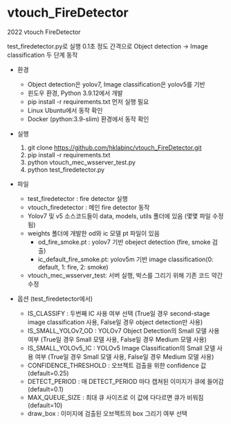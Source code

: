 # vtouch_FireDetector
2022 vtouch FireDetector

test_firedetector.py로 실행
0.1초 정도 간격으로 Object detection -> Image classification 두 단계 동작 

- 환경
  - Object detection은 yolov7, Image classification은 yolov5를 기반
  - 윈도우 환경, Python 3.9.12에서 개발
  - pip install -r requirements.txt 먼저 실행 필요
  - Linux Ubuntu에서 동작 확인
  - Docker (python:3.9-slim) 환경에서 동작 확인

- 실행
  1) git clone https://github.com/hklabinc/vtouch_FireDetector.git
  2) pip install -r requirements.txt
  3) python vtouch_mec_wsserver_test.py
  4) python test_firedetector.py

- 파일
  - test_firedetector : fire detector 실행
  - vtouch_firedetector : 메인 fire detector 동작
  - Yolov7 및 v5 소스코드들이 data, models, utils 폴더에 있음 (몇몇 파일 수정됨)
  - weights 폴더에 개발한 od와 ic 모델 pt 파일이 있음
     - od_fire_smoke.pt : yolov7 기반 obeject detection (fire, smoke 검출)
     - ic_default_fire_smoke.pt: yolov5m 기반 image classification(0: default, 1: fire, 2: smoke)
  - vtouch_mec_wsserver_test: 서버 실행, 박스를 그리기 위해 기존 코드 약간 수정

- 옵션 (test_firedetector에서)
  - IS_CLASSIFY : 두번째 IC 사용 여부 선택 (True일 경우 second-stage image classification 사용, False일 경우 object detection만 사용)
  - IS_SMALL_YOLOv7_OD : YOLOv7 Object Detection의 Small 모델 사용 여부 (True일 경우 Small 모델 사용, False일 경우 Medium 모델 사용)
  - IS_SMALL_YOLOv5_IC : YOLOv5 Image Classification의 Small 모델 사용 여부 (True일 경우 Small 모델 사용, False일 경우 Medium 모델 사용)
  - CONFIDENCE_THRESHOLD : 오브젝트 검출을 위한 confidence 값 (default=0.25)
  - DETECT_PERIOD : 매 DETECT_PERIOD 마다 캡쳐된 이미지가 큐에 들어감 (default=0.1)             
  - MAX_QUEUE_SIZE : 최대 큐 사이즈로 이 값에 다다르면 큐가 비워짐 (default=10)   
  - draw_box : 이미지에 검출된 오브젝트의 box 그리기 여부 선택

